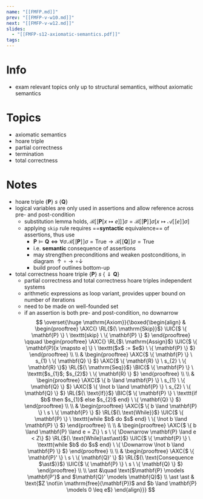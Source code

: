 ```yaml
---
name: "[[FMFP.md]]"
prev: "[[FMFP-v-w10.md]]"
next: "[[FMFP-v-w12.md]]"
slides:
  - "[[FMFP-s12-axiomatic-semantics.pdf]]"
tags:
---
```



# Info
- exam relevant topics only up to structural semantics, without axiomatic semantics

# Topics
- axiomatic semantics
- hoare triple
- partial correctness
- termination
- total correctness

# Notes
- hoare triple $\{  \mathbf{P} \} \ s \ \{  \mathbf{Q} \}$
- logical variables are only used in assertions and allow reference across pre- and post-condition
	- substitution lemma holds, $\mathcal{B}[\![\mathbf{P}[x \mapsto e]]\!]\sigma = \mathcal{B}[\![\mathbf{P}]\!]\sigma[x \mapsto \mathcal{A}[\![e]\!]\sigma]$
	- applying $\texttt{skip}$ rule requires ==**syntactic** equivalence== of assertions, thus use
		- $\mathbf{P} \models \mathbf{Q} \iff \forall \sigma.\mathcal{B}[\![\mathbf{P}]\!]\sigma= \mathrm{True} \to \mathcal{B}[\![\mathbf{Q}]\!]\sigma = \mathrm{True}$
		- i.e. **semantic** consequence of assertions
		- may strengthen preconditions and weaken postconditions, in diagram $\uparrow \circ \rightarrow \circ \downarrow$
		- build proof outlines bottom-up
- total correctness hoare triple $\{  \mathbf{P} \} \ s \ \{ \Downarrow  \mathbf{ Q}\}$
	- partial correctness and total correctness hoare triples independent systems
	- arithmetic expressions as loop variant, provides upper bound on number of iterations
	- need to be made on well-founded set
	- if an assertion is both pre- and post-condition, no downarrow
$$
\overset{\huge \mathrm{Axiom}}{\boxed{\begin{align}
&
\begin{prooftree}
\AXC{}
\RL{${\ \mathrm{Skip}}$}
\UIC{$ \{ \mathbf{P} \} \ \texttt{skip} \ \{ \mathbf{P} \} $}
\end{prooftree}
\qquad \begin{prooftree}
\AXC{}
\RL{$\ \mathrm{Assign}$}
\UIC{$ \{ \mathbf{P}[x \mapsto e] \} \ \texttt{$x$ := $e$} \ \{ \mathbf{P} \} $}
\end{prooftree}
\\ \\ 
&
\begin{prooftree}
\AXC{$ \{ \mathbf{P} \} \ s_{1} \ \{ \mathbf{Q} \} $}
\AXC{$ \{ \mathbf{R} \} \ s_{2} \ \{ \mathbf{R} \}$}
\RL{${\ \mathrm{Seq}}$}
\BIC{$ \{ \mathbf{P} \} \ \texttt{$s_{1}$; $s_{2}$} \ \{ \mathbf{R} \} $}
\end{prooftree}
\\ \\
&
\begin{prooftree}
\AXC{$ \{ b \land \mathbf{P} \} \ s_{1} \ \{ \mathbf{Q} \} $}
\AXC{$ \{ \lnot b \land \mathbf{P} \} \ s_{2} \ \{ \mathbf{Q} \} $}
\RL{${\ \text{If}}$}
\BIC{$ \{ \mathbf{P} \} \ \texttt{if $b$ then $s_{1}$ else $s_{2}$ end} \ \{ \mathbf{Q} \} $}
\end{prooftree}
\\ \\
&
\begin{prooftree}
\AXC{$ \{ b \land \mathbf{P} \} \ s \ \{ \mathbf{P} \} $}
\RL{${\ \text{While}}$}
\UIC{$ \{ \mathbf{P} \} \ \texttt{while $b$ do $s$ end} \ \{ \lnot b \land \mathbf{P} \} $}
\end{prooftree}
\\ \\
&
\begin{prooftree}
\AXC{$ \{ b \land \mathbf{P} \land e = Z\} \ s \ \{ \Downarrow \mathbf{P} \land e < Z\} $}
\RL{${\ \text{While}\ast\ast}$}
\UIC{$ \{ \mathbf{P} \} \ \texttt{while $b$ do $s$ end} \ \{ \Downarrow \lnot b \land \mathbf{P} \} $}
\end{prooftree}
\\ \\
&
\begin{prooftree}
\AXC{$ \{ \mathbf{P}' \} \ s \ \{ \mathbf{Q}' \} $}
\RL{${\ \text{Consequence $\ast$}}$}
\UIC{$ \{ \mathbf{P} \} \ s \ \{ \mathbf{Q} \} $}
\end{prooftree}
\\ \\
\ast &\quad \text{$\mathbf{P} \models \mathbf{P'}$ and $\mathbf{Q}' \models \mathbf{Q}$} \\
\ast \ast & \text{$Z \not\in \mathrm{free}(\mathbf{P})$ and $b \land \mathbf{P} \models 0 \leq e$}
\end{align}}}
$$
